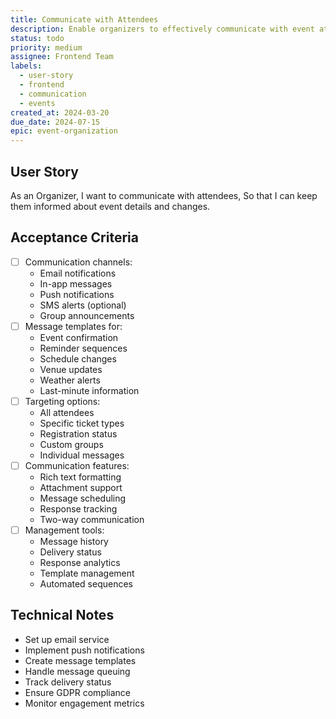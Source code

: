 ```yaml
---
title: Communicate with Attendees
description: Enable organizers to effectively communicate with event attendees
status: todo
priority: medium
assignee: Frontend Team
labels:
  - user-story
  - frontend
  - communication
  - events
created_at: 2024-03-20
due_date: 2024-07-15
epic: event-organization
---
```


## User Story

As an Organizer,
I want to communicate with attendees,
So that I can keep them informed about event details and changes.

## Acceptance Criteria

- [ ] Communication channels:
  - Email notifications
  - In-app messages
  - Push notifications
  - SMS alerts (optional)
  - Group announcements
- [ ] Message templates for:
  - Event confirmation
  - Reminder sequences
  - Schedule changes
  - Venue updates
  - Weather alerts
  - Last-minute information
- [ ] Targeting options:
  - All attendees
  - Specific ticket types
  - Registration status
  - Custom groups
  - Individual messages
- [ ] Communication features:
  - Rich text formatting
  - Attachment support
  - Message scheduling
  - Response tracking
  - Two-way communication
- [ ] Management tools:
  - Message history
  - Delivery status
  - Response analytics
  - Template management
  - Automated sequences

## Technical Notes

- Set up email service
- Implement push notifications
- Create message templates
- Handle message queuing
- Track delivery status
- Ensure GDPR compliance
- Monitor engagement metrics
